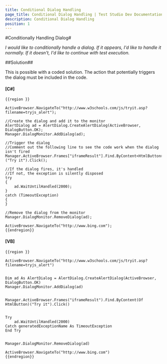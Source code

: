 ```yaml
---
title: Conditional Dialog Handling
page_title: Conditional Dialog Handling | Test Studio Dev Documentation
description: Conditional Dialog Handling
position: 1
---
```

#Conditionally Handling Dialog#

*I would like to conditionally handle a dialog. If it appears, I'd like to handle it normally. If it doesn't, I'd like to continue with test execution.*

##Solution##

This is possible with a coded solution. The action that potentially triggers the dialog must be included in the code.

#### __[C#]__

    {{region }}

    ActiveBrowser.NavigateTo("http://www.w3schools.com/js/tryit.asp?filename=tryjs_alert");
    
    //Create the dialog and add it to the monitor
    AlertDialog ad = AlertDialog.CreateAlertDialog(ActiveBrowser, DialogButton.OK);
    Manager.DialogMonitor.AddDialog(ad);
    
    //Trigger the dialog
    //Comment out the following line to see the code work when the dialog isn't fired
    Manager.ActiveBrowser.Frames["iframeResult"].Find.ByContent<HtmlButton>("Try it").Click();
    
    //If the dialog fires, it's handled
    //If not, the exception is silently disposed
    try
    {
        ad.WaitUntilHandled(2000);
    }
    catch (TimeoutException)
    {
    }
    
    //Remove the dialog from the monitor
    Manager.DialogMonitor.RemoveDialog(ad);
    
    ActiveBrowser.NavigateTo("http://www.bing.com");
    {{endregion}}

#### __[VB]__

    {{region }}

    ActiveBrowser.NavigateTo("http://www.w3schools.com/js/tryit.asp?filename=tryjs_alert")
    

    Dim ad As AlertDialog = AlertDialog.CreateAlertDialog(ActiveBrowser, DialogButton.OK)
    Manager.DialogMonitor.AddDialog(ad)
    

    Manager.ActiveBrowser.Frames("iframeResult").Find.ByContent(Of HtmlButton)("Try it").Click()
    

    Try
        ad.WaitUntilHandled(2000)
    Catch generatedExceptionName As TimeoutException
    End Try
    

    Manager.DialogMonitor.RemoveDialog(ad)
    
    ActiveBrowser.NavigateTo("http://www.bing.com")
    {{endregion}}

